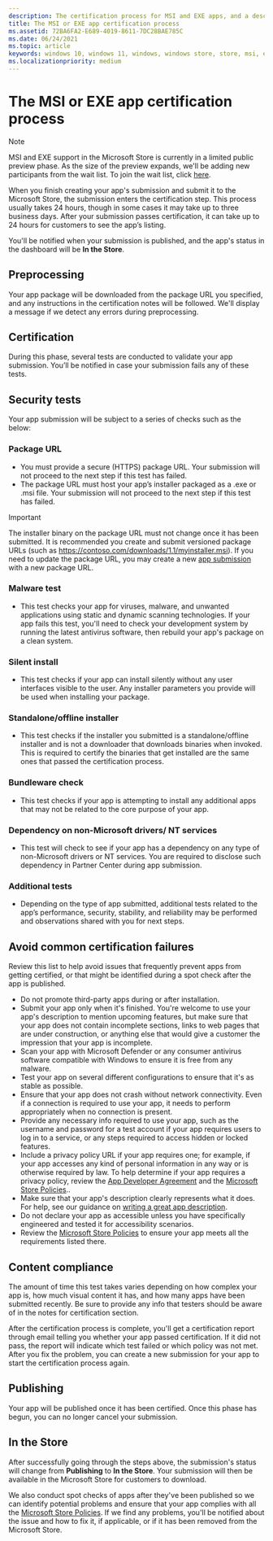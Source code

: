 ```yaml
---
description: The certification process for MSI and EXE apps, and a description of some of the tests that app packages must pass to be distributed on the Microsoft Store
title: The MSI or EXE app certification process
ms.assetid: 72BA6FA2-E689-4019-8611-7DC28BAE785C
ms.date: 06/24/2021
ms.topic: article
keywords: windows 10, windows 11, windows, windows store, store, msi, exe, unpackaged, unpackaged app, desktop app, traditional desktop app, game settings, display mode, system requirements, hardware requirements, minimum hardware, recommended hardware, privacy policy, support contact info, app website, support info
ms.localizationpriority: medium
---
```


# The MSI or EXE app certification process

> [!NOTE]
> MSI and EXE support in the Microsoft Store is currently in a limited public preview phase. As the size of the preview expands, we'll be adding new participants from the wait list. To join the wait list, click [here](https://aka.ms/storepreviewwaitlist).

When you finish creating your app's submission and submit it to the Microsoft Store, the submission enters the certification step. This process usually takes 24 hours, though in some cases it may take up to three business days. After your submission passes certification, it can take up to 24 hours for customers to see the app’s listing.

You'll be notified when your submission is published, and the app's status in the dashboard will be **In the Store**.

## Preprocessing

Your app package will be downloaded from the package URL you specified, and any instructions in the certification notes will be followed. We'll display a message if we detect any errors during preprocessing.

## Certification

During this phase, several tests are conducted to validate your app submission. You’ll be notified in case your submission fails any of these tests.

## Security tests

Your app submission will be subject to a series of checks such as the below:

### Package URL

- You must provide a secure (HTTPS) package URL. Your submission will not proceed to the next step if this test has failed. 
- The package URL must host your app’s installer packaged as a .exe or .msi file. Your submission will not proceed to the next step if this test has failed.

> [!IMPORTANT]
> The installer binary on the package URL must not change once it has been submitted. It is recommended you create and submit versioned package URLs (such as https://contoso.com/downloads/1.1/myinstaller.msi). If you need to update the package URL, you may create a new [app submission](app-submissions.md) with a new package URL.

### Malware test

- This test checks your app for viruses, malware, and unwanted applications using static and dynamic scanning technologies. If your app fails this test, you'll need to check your development system by running the latest antivirus software, then rebuild your app's package on a clean system.

### Silent install

- This test checks if your app can install silently without any user interfaces visible to the user. Any installer parameters you provide will be used when installing your package.

### Standalone/offline installer

- This test checks if the installer you submitted is a standalone/offline installer and is not a downloader that downloads binaries when invoked. This is required to certify the binaries that get installed are the same ones that passed the certification process.

### Bundleware check

- This test checks if your app is attempting to install any additional apps that may not be related to the core purpose of your app.

### Dependency on non-Microsoft drivers/ NT services

- This test will check to see if your app has a dependency on any type of non-Microsoft drivers or NT services. You are required to disclose such dependency in Partner Center during app submission.

### Additional tests

- Depending on the type of app submitted, additional tests related to the app’s performance, security, stability, and reliability may be performed and observations shared with you for next steps.

## Avoid common certification failures

Review this list to help avoid issues that frequently prevent apps from getting certified, or that might be identified during a spot check after the app is published.

- Do not promote third-party apps during or after installation.
- Submit your app only when it's finished. You're welcome to use your app's description to mention upcoming features, but make sure that your app does not contain incomplete sections, links to web pages that are under construction, or anything else that would give a customer the impression that your app is incomplete.
- Scan your app with Microsoft Defender or any consumer antivirus software compatible with Windows to ensure it is free from any malware.
- Test your app on several different configurations to ensure that it's as stable as possible.
- Ensure that your app does not crash without network connectivity. Even if a connection is required to use your app, it needs to perform appropriately when no connection is present.
- Provide any necessary info required to use your app, such as the username and password for a test account if your app requires users to log in to a service, or any steps required to access hidden or locked features.
- Include a privacy policy URL if your app requires one; for example, if your app accesses any kind of personal information in any way or is otherwise required by law. To help determine if your app requires a privacy policy, review the [App Developer Agreement](/legal/windows/agreements/app-developer-agreement) and the [Microsoft Store Policies](/legal/windows/agreements/store-policies#105-personal-information)..
- Make sure that your app's description clearly represents what it does. For help, see our guidance on [writing a great app description](../write-a-great-app-description.md).
- Do not declare your app as accessible unless you have specifically engineered and tested it for accessibility scenarios.
- Review the [Microsoft Store Policies](/legal/windows/agreements/store-policies) to ensure your app meets all the requirements listed there.

## Content compliance

The amount of time this test takes varies depending on how complex your app is, how much visual content it has, and how many apps have been submitted recently. Be sure to provide any info that testers should be aware of in the notes for certification section.

After the certification process is complete, you'll get a certification report through email telling you whether your app passed certification. If it did not pass, the report will indicate which test failed or which policy was not met. After you fix the problem, you can create a new submission for your app to start the certification process again.

## Publishing

Your app will be published once it has been certified. Once this phase has begun, you can no longer cancel your submission.

## In the Store

After successfully going through the steps above, the submission's status will change from **Publishing** to **In the Store**. Your submission will then be available in the Microsoft Store for customers to download.

We also conduct spot checks of apps after they've been published so we can identify potential problems and ensure that your app complies with all the  [Microsoft Store Policies](/legal/windows/agreements/store-policies). If we find any problems, you'll be notified about the issue and how to fix it, if applicable, or if it has been removed from the Microsoft Store.
